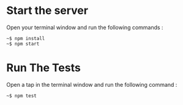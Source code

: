 # Start the server

Open your terminal window and run the following commands :

```
~$ npm install
~$ npm start
```

# Run The Tests

Open a tap in the terminal window and run the following command :

```
~$ npm test
```
